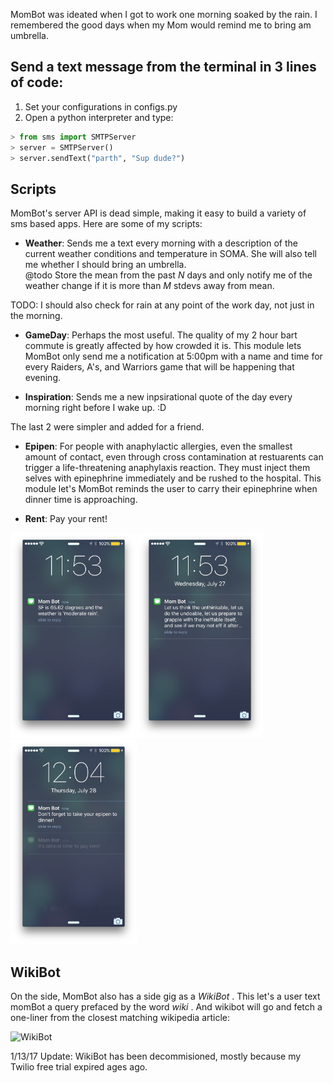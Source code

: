
MomBot was ideated when I got to work one morning soaked by the rain. I remembered the good days when my Mom would remind me to bring am umbrella.

## Send a text message from the terminal in 3 lines of code:
1. Set your configurations in configs.py
2. Open a python interpreter and type:
```python
> from sms import SMTPServer
> server = SMTPServer()
> server.sendText("parth", "Sup dude?")
```




## Scripts
MomBot's server API is dead simple, making it easy to build a variety of sms based apps. Here are some of my scripts:

* **Weather**: Sends me a text every morning with a description of the current weather conditions and temperature in SOMA. She will also tell me whether I should bring an umbrella.  
    @todo Store the mean from the past _N_ days and only notify me of the weather change if it is more than _M_ stdevs away from mean. 
    
TODO: I should also check for rain at any point of the work day, not just in the morning.
    
* **GameDay**: Perhaps the most useful. The quality of my 2 hour bart commute is greatly affected by how crowded it is. This module lets MomBot only send me a notification at 5:00pm with a name and time for every Raiders, A's, and Warriors game that will be happening that evening.
    
* **Inspiration**: Sends me a new inpsirational quote of the day every morning right before I wake up. :D
    
The last 2 were simpler and added for a friend.
    
* **Epipen**: For people with anaphylactic allergies, even the smallest amount of contact, even through cross contamination at restuarents can trigger a life-threatening anaphylaxis reaction. They must inject them selves with epinephrine immediately and be rushed to the hospital. This module let's MomBot reminds the user to carry their epinephrine when dinner time is approaching. 
    
* **Rent**: Pay your rent!
    
<img src="https://github.com/helloparth/MomBot/raw/master/weather.png" width="202"/><img src="https://github.com/helloparth/MomBot/raw/master/inspiration.png" width="202"/><img src="https://github.com/helloparth/MomBot/raw/master/epipen_rent.png" width="202"/>


    
## WikiBot

On the side, MomBot also has a side gig as a _WikiBot_ . This let's a user text momBot a query prefaced by the word _wiki_ . And wikibot will go and fetch a one-liner from the closest matching wikipedia article:

![WikiBot](http://i.giphy.com/GWlDzsdighIwo.gif)

1/13/17 Update: WikiBot has been decommisioned, mostly because my Twilio free trial expired ages ago. 


